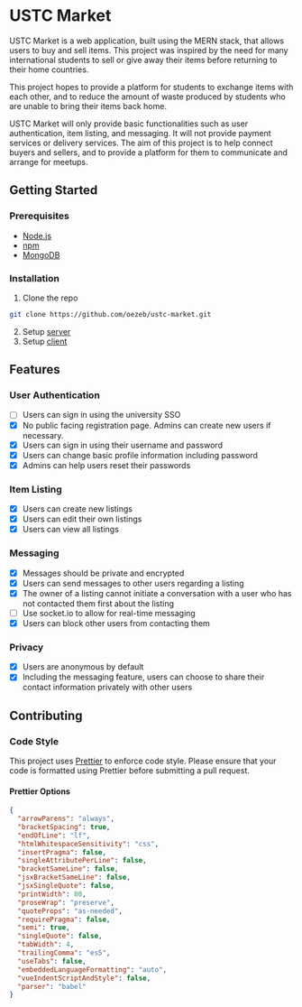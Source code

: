 # USTC Market

USTC Market is a web application, built using the MERN stack, that allows users to buy and sell items. This project was inspired by the need for many international students to sell or give away their items before returning to their home countries.

This project hopes to provide a platform for students to exchange items with each other, and to reduce the amount of waste produced by students who are unable to bring their items back home.

USTC Market will only provide basic functionalities such as user authentication, item listing, and messaging. It will not provide payment services or delivery services. The aim of this project is to help connect buyers and sellers, and to provide a platform for them to communicate and arrange for meetups.

## Getting Started

### Prerequisites

- [Node.js](https://nodejs.org/en/)
- [npm](https://www.npmjs.com/)
- [MongoDB](https://www.mongodb.com/)

### Installation

1. Clone the repo
```sh
git clone https://github.com/oezeb/ustc-market.git
```
2. Setup [server](./server/README.md#installation)
3. Setup [client](./client/README.md#installation)

## Features

### User Authentication

- [ ] Users can sign in using the university SSO
- [x] No public facing registration page. Admins can create new users if necessary.
- [x] Users can sign in using their username and password
- [x] Users can change basic profile information including password
- [x] Admins can help users reset their passwords

### Item Listing

- [x] Users can create new listings
- [x] Users can edit their own listings
- [x] Users can view all listings

### Messaging

- [x] Messages should be private and encrypted
- [x] Users can send messages to other users regarding a listing
- [x] The owner of a listing cannot initiate a conversation with a user who has not contacted them first about the listing
- [ ] Use socket.io to allow for real-time messaging
- [x] Users can block other users from contacting them

### Privacy

- [x] Users are anonymous by default
- [x] Including the messaging feature, users can choose to share their contact information privately with other users

## Contributing

### Code Style

This project uses [Prettier](https://prettier.io/) to enforce code style. Please ensure that your code is formatted using Prettier before submitting a pull request.

#### Prettier Options

```json
{
  "arrowParens": "always",
  "bracketSpacing": true,
  "endOfLine": "lf",
  "htmlWhitespaceSensitivity": "css",
  "insertPragma": false,
  "singleAttributePerLine": false,
  "bracketSameLine": false,
  "jsxBracketSameLine": false,
  "jsxSingleQuote": false,
  "printWidth": 80,
  "proseWrap": "preserve",
  "quoteProps": "as-needed",
  "requirePragma": false,
  "semi": true,
  "singleQuote": false,
  "tabWidth": 4,
  "trailingComma": "es5",
  "useTabs": false,
  "embeddedLanguageFormatting": "auto",
  "vueIndentScriptAndStyle": false,
  "parser": "babel"
}
```

